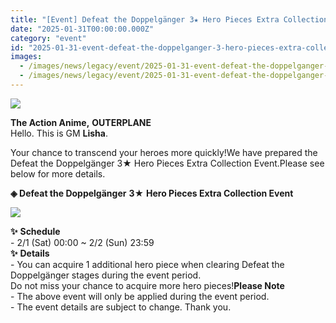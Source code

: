 ```yaml
---
title: "[Event] Defeat the Doppelgänger 3★ Hero Pieces Extra Collection Event"
date: "2025-01-31T00:00:00.000Z"
category: "event"
id: "2025-01-31-event-defeat-the-doppelganger-3-hero-pieces-extra-collection-event"
images:
  - /images/news/legacy/event/2025-01-31-event-defeat-the-doppelganger-3-hero-pieces-extra-collection-event/6456c4777da94da4bcc0de209bca3782.webp
  - /images/news/legacy/event/2025-01-31-event-defeat-the-doppelganger-3-hero-pieces-extra-collection-event/3b3e578b58264220a99684f9d32b0638.webp
---
```


![](/images/news/legacy/event/2025-01-31-event-defeat-the-doppelganger-3-hero-pieces-extra-collection-event/6456c4777da94da4bcc0de209bca3782.webp)  

**The Action Anime,** **OUTERPLANE**  
Hello. This is GM **Lisha**.  
  
Your chance to transcend your heroes more quickly!We have prepared the Defeat the Doppelgänger 3★ Hero Pieces Extra Collection Event.Please see below for more details.

**◈ Defeat the Doppelgänger** **3★** **Hero Pieces Extra Collection Event**

![](/images/news/legacy/event/2025-01-31-event-defeat-the-doppelganger-3-hero-pieces-extra-collection-event/3b3e578b58264220a99684f9d32b0638.webp)  
  
**✨** **Schedule**   
\- 2/1 (Sat) 00:00 ~ 2/2 (Sun) 23:59  
**✨** **Details**  
\- You can acquire 1 additional hero piece when clearing Defeat the Doppelgänger stages during the event period.  
Do not miss your chance to acquire more hero pieces!**Please Note**  
\- The above event will only be applied during the event period.  
\- The event details are subject to change. Thank you.
